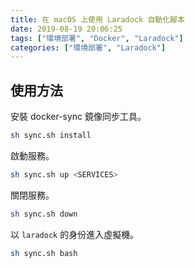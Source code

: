 ```yaml
---
title: 在 macOS 上使用 Laradock 自動化腳本
date: 2019-08-19 20:06:25
tags: ["環境部署", "Docker", "Laradock"]
categories: ["環境部署", "Laradock"]
---
```


## 使用方法

安裝 docker-sync 鏡像同步工具。

```BASH
sh sync.sh install
```

啟動服務。

```BASH
sh sync.sh up <SERVICES>
```

關閉服務。

```BASH
sh sync.sh down
```

以 `laradock` 的身份進入虛擬機。

```BASH
sh sync.sh bash
```
